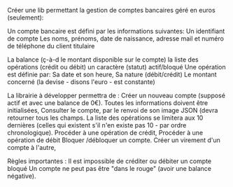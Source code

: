Créer une lib permettant la gestion de comptes bancaires géré en euros (seulement):

Un compte bancaire est défini par les informations suivantes:
Un identifiant de compte
Les noms, prénoms, date de naissance, adresse mail et numéro de téléphone du client titulaire

La balance (ç-à-d le montant disponible sur le compte)
la liste des opérations (crédit ou débit)
un caractère (statut) actif/bloqué
Une opération est définie par:
Sa date et son heure,
Sa nature (débit/crédit)
Le montant concerné (la devise - disons l'euro - est constante)

La librairie à développer permettra de :
Créer un nouveau compte (supposé actif et avec une balance de 0€). Toutes les informations doivent être initialisées,
Consulter le compte, par le renvoi de son image JSON (devra retourner tous les champs. La liste des opérations se limitera aux 10 dernières (celles qui existent s'il n'en existe pas 10 - par ordre chronologique). 
Procéder à une opération de crédit,
Procéder à une opération de débit
Bloquer /débloquer un compte.
Créer un virement d'un compte à l'autre,

Règles importantes :
Il est impossible de créditer ou débiter un compte bloqué
Un compte ne peut pas être "dans le rouge" (avoir une balance négative).
